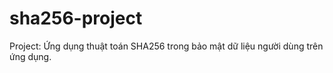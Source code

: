 # sha256-project
Project: Ứng dụng thuật toán SHA256 trong bảo mật dữ liệu người dùng trên ứng dụng.
